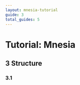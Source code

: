 ```yaml
---
layout: mnesia-tutorial
guide: 3
total_guides: 5
---
```

# Tutorial: Mnesia

## 3 Structure

### 3.1 
